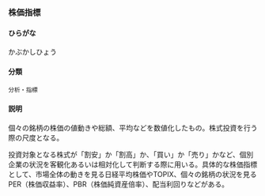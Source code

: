 <div style="display:none;">

## [あ行](securities-terms?id=あ行)
## [か行](securities-terms?id=か行)

</div>

### 株価指標

#### ひらがな

かぶかしひょう

#### 分類

`分析・指標`

#### 説明

個々の銘柄の株価の値動きや総額、平均などを数値化したもの。株式投資を行う際の尺度となる。
 
投資対象となる株式が「割安」か「割高」か、「買い」か「売り」かなど、個別企業の状況を客観化あるいは相対化して判断する際に用いる。具体的な株価指標として、市場全体の動きを見る日経平均株価やTOPIX、個々の銘柄の状況を見るPER（株価収益率）、PBR（株価純資産倍率）、配当利回りなどがある。

<div style="display:none;">

## [さ行](securities-terms?id=さ行)
## [た行](securities-terms?id=た行)
## [な行](securities-terms?id=な行)
## [は行](securities-terms?id=は行)
## [ま行](securities-terms?id=ま行)
## [や行](securities-terms?id=や行)
## [ら行](securities-terms?id=ら行)
## [わ行](securities-terms?id=わ行)
## [英数字・記号](securities-terms?id=英数字・記号)

</div>

